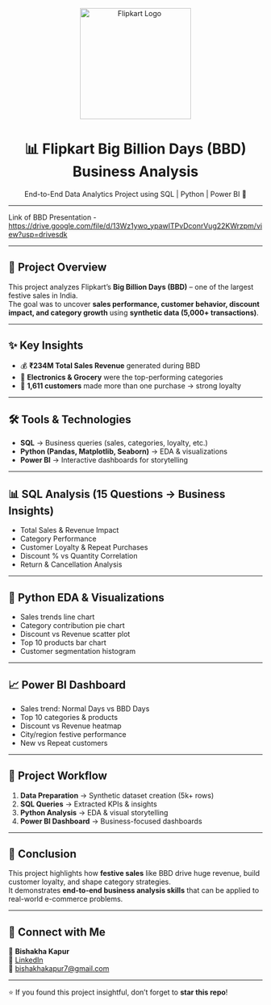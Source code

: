 <p align="center">
  <img src="https://companieslogo.com/img/orig/FLIPKART.BO_BIG.D-bb018d04.png" width="220" alt="Flipkart Logo"/>
</p>

<h1 align="center">📊 Flipkart Big Billion Days (BBD) Business Analysis</h1>  
<p align="center">End-to-End Data Analytics Project using SQL | Python | Power BI 🚀</p>

---

Link of BBD Presentation - https://drive.google.com/file/d/13Wz1ywo_ypawITPvDconrVug22KWrzpm/view?usp=drivesdk

---


## 🔎 Project Overview
This project analyzes Flipkart’s **Big Billion Days (BBD)** – one of the largest festive sales in India.  
The goal was to uncover **sales performance, customer behavior, discount impact, and category growth** using **synthetic data (5,000+ transactions)**.

---

## ✨ Key Insights
- 💰 **₹234M Total Sales Revenue** generated during BBD  
- 🛒 **Electronics & Grocery** were the top-performing categories  
- 👥 **1,611 customers** made more than one purchase → strong loyalty  

---

## 🛠 Tools & Technologies
- **SQL** → Business queries (sales, categories, loyalty, etc.)  
- **Python (Pandas, Matplotlib, Seaborn)** → EDA & visualizations  
- **Power BI** → Interactive dashboards for storytelling  

---

## 📊 SQL Analysis (15 Questions → Business Insights)
- Total Sales & Revenue Impact  
- Category Performance  
- Customer Loyalty & Repeat Purchases  
- Discount % vs Quantity Correlation  
- Return & Cancellation Analysis  

---

## 🐍 Python EDA & Visualizations
- Sales trends line chart  
- Category contribution pie chart  
- Discount vs Revenue scatter plot  
- Top 10 products bar chart  
- Customer segmentation histogram  

---

## 📈 Power BI Dashboard
- Sales trend: Normal Days vs BBD Days  
- Top 10 categories & products  
- Discount vs Revenue heatmap  
- City/region festive performance  
- New vs Repeat customers  

---

## 🚀 Project Workflow
1. **Data Preparation** → Synthetic dataset creation (5k+ rows)  
2. **SQL Queries** → Extracted KPIs & insights  
3. **Python Analysis** → EDA & visual storytelling  
4. **Power BI Dashboard** → Business-focused dashboards  

---

## 📌 Conclusion
This project highlights how **festive sales** like BBD drive huge revenue, build customer loyalty, and shape category strategies.  
It demonstrates **end-to-end business analysis skills** that can be applied to real-world e-commerce problems.  

---

## 🤝 Connect with Me
👤 **Bishakha Kapur**  
🔗 [LinkedIn](https://www.linkedin.com/in/bishakhakapur)  
📧 bishakhakapur7@gmail.com  

---

⭐ If you found this project insightful, don’t forget to **star this repo**!

